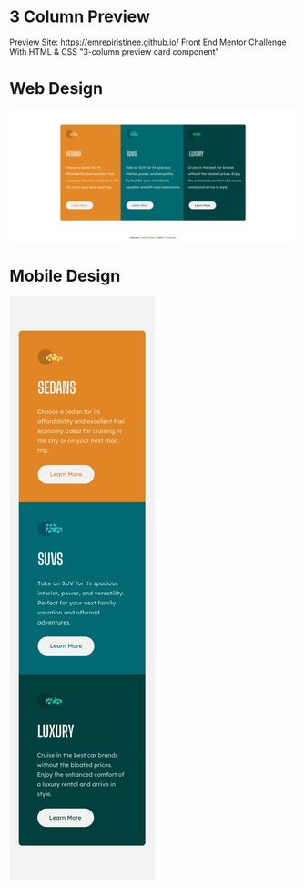 # 3 Column Preview
Preview Site: https://emrepiristinee.github.io/
Front End Mentor Challenge With HTML & CSS "3-column preview card component"

# Web Design
![banner resmi](https://github.com/emrepiristinee/emrepiristinee.github.io/blob/main/images/web-design.png)


# Mobile Design
![banner resmi](https://github.com/emrepiristinee/emrepiristinee.github.io/blob/main/images/mobile-design.jpg)
